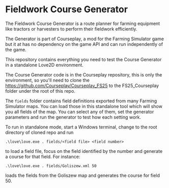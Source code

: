 # Fieldwork Course Generator

The Fieldwork Course Generator is a route planner for farming equipment 
like tractors or harvesters to perform their fieldwork efficiently.

The Generator is part of Courseplay, a mod for the Farming 
Simulator game but it at has no dependency on the game API and can 
run independently of the game. 

This repository contains everything you need to test the 
Course Generator in a standalone Love2D environment. 

The Course Generator code is in the Courseplay repository, this is 
only the environment, so you'll need to clone the https://github.com/Courseplay/Courseplay_FS25 to
the FS25_Courseplay folder under the root of this repo.

The `fields` folder contains field definitions exported from many Farming Simulator maps. You can load those in this standalone tool
which will show you all fields of the map. You can select any of them, set the generator parameters and run the generator to 
test how each setting work.

To run in standalone mode, start a Windows terminal, change to the root directory of cloned repo and run 

`.\love\love.exe . fields/<field file> <field number>`

to load a field file, focus on the field identified by the number and generate a course for that field. For instance:

`.\love\love.exe . fields/Goliszew.xml 50` 

loads the fields from the Goliszew map and generates the course for field 50.
